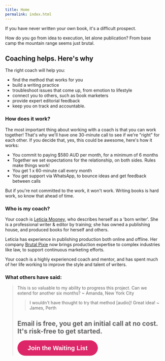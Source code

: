 ```yaml
---
title: Home
permalink: index.html
---
```

If you have never written your own book, it's a difficult prospect. 

How do you go from idea to execution, let alone publication? From base camp the mountain range seems just brutal.
## Coaching helps. Here's why
The right coach will help you:

* find the method that works for you
* build a writing practice
* troubleshoot issues that come up, from emotion to lifestyle
* connect you to others, such as book marketers
* provide expert editorial feedback 
* keep you on track and accountable.

### How does it work?

The most important thing about working with a coach is that you can work together! That's why we'll have one 30-minute call to see if we're "right" for each other.
If you decide that, yes, this could be awesome, here's how it works:

* You commit to paying $580 AUD per month, for a minimum of 6 months
* Together we set expectations for the relationship, on both sides. Rules make things work!
* You get 1 x 60-minute call every month
* You get support via WhatsApp, to bounce ideas and get feedback between calls

But if you're not committed to the work, it won't work. Writing books is hard work, so know that ahead of time.

### Who is my coach?

Your coach is [Leticia Mooney](http://biodagar.com/about), who describes herself as a 'born writer'. She is a professional writer & editor by training; she has owned a publishing house, and produced books for herself and others.

Leticia has experience in publishing production both online and offline. Her company [Brutal Pixie](https://brutalpixie.com) now brings production expertise to complex industries like law, to support continuous marketing efforts. 

Your coach is a highly experienced coach and mentor, and has spent much of her life working to improve the style and talent of writers.

### What others have said:

<blockquote> This is so valuable to my ability to progress this project. Can we extend for another six months? ~ Amanda, New York City

<blockquote> I wouldn't have thought to try that method [audio]! Great idea! ~ James, Perth</blockquote>

## Email is free, you get an initial call at no cost. It's risk-free to get started.

<a class="typeform-share button" href="https://brutalpixie.typeform.com/to/n55yGQ" data-mode="popup" style="display:inline-block;text-decoration:none;background-color:#dd2668;color:white;cursor:pointer;font-family:Helvetica,Arial,sans-serif;font-size:20px;line-height:50px;text-align:center;margin:0;height:50px;padding:0px 33px;border-radius:25px;max-width:100%;white-space:nowrap;overflow:hidden;text-overflow:ellipsis;font-weight:bold;-webkit-font-smoothing:antialiased;-moz-osx-font-smoothing:grayscale;" data-hide-headers=true data-hide-footer=true target="_blank">Join the Waiting List </a> <script> (function() { var qs,js,q,s,d=document, gi=d.getElementById, ce=d.createElement, gt=d.getElementsByTagName, id="typef_orm_share", b="https://embed.typeform.com/"; if(!gi.call(d,id)){ js=ce.call(d,"script"); js.id=id; js.src=b+"embed.js"; q=gt.call(d,"script")[0]; q.parentNode.insertBefore(js,q) } })() </script>
